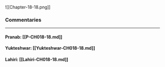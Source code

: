 ![[Chapter-18-18.png]]

### Commentaries

---

#### Pranab: [[P-CH018-18.md]]

#### Yukteshwar: [[Yukteshwar-CH018-18.md]]

#### Lahiri: [[Lahiri-CH018-18.md]]
